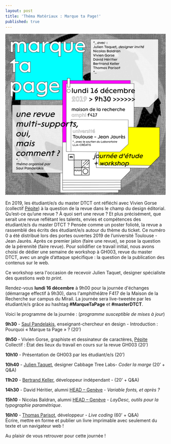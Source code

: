 ```yaml
---
layout: post
title: 'Théma Matériaux : Marque ta Page!'
published: true
---
```


<img src="/../img/2019_01/WKS_marque-ta-page-fly.png"/>

<p>En 2019, les étudiant/e/s du master DTCT ont réfléchi avec Vivien Gorse (collectif <a href="https://www.pepite-collectif.com/">Pépite</a>) à la question de la revue dans le champ du design éditorial. Qu’est-ce qu’une revue ? À quoi sert une revue ? Et plus précisément, que serait une revue reflétant les talents, envies et compétences des étudiant/e/s du master DTCT ? 
Pensée comme un poster folioté, la revue a rassemblé des écrits des étudiant/e/s autour du thème du ticket. Ce numéro 0 a été distribué lors des portes ouvertes 2019 de l’université Toulouse - Jean Jaurès. Après ce premier jalon (faire une revue), se pose la question de la pérennité (faire revue).
Pour solidifier ce travail initial, nous avons choisi de dédier une semaine de workshop à GH003, revue du master DTCT, avec un angle d’attaque spécifique : la question de la publication des contenus sur le web.</p>

<p>Ce workshop sera l'occasion de recevoir Julien Taquet, designer spécialiste des questions <em>web to print</em>.</p>


<p>Rendez-vous <strong>lundi 16 décembre</strong> à 9h00 pour la journée d'échanges (démarrage effectif à 9h30), dans l'amphithéâtre F417 de la Maison de la Recherche sur campus du Mirail. La journée sera live-tweetée par les étudiant/e/s grâce au hashtag <strong>#MarqueTaPage</strong> et <strong>#masterDTCT</strong>.</p>

<p>Voici le programme de la journée : (<em>programme susceptible de mises à jour</em>)</p>
<p><strong>9h30</strong> - <a href="http://saulpandelakis.com/">Saul Pandelakis</a>, enseignant-chercheur en design - Introduction : Pourquoi « Marque ta Page » ?  (20’)</p>

<p><strong>9h50</strong> - Vivien Gorse, graphiste et dessinateur de caractères, <a href="https://www.pepite-collectif.com/">Pépite</a> Collectif : État des lieux du travail en cours sur la revue GH003 (20’)</p>

<p><strong>10h10</strong> - Présentation de GH003 par les étudiant/e/s (20’)</p>


<p><strong>10h40</strong> - <a href="https://twitter.com/john_tax?lang=en">Julien Taquet</a>, designer Cabbage Tree Labs- <em>Coder la marge</em> (20’ + Q&amp;A)</p>

<p><strong>11h20</strong> - <a href="https://bertrandkeller.info/">Bertrand Keller</a>, développeur indépendant - (20’ + Q&amp;A)</p>


<p><strong>14h30</strong> - David Héritier, alumni <a href="https://www.hesge.ch/head/">HEAD – Genève</a> - <em>Variable fonts, et après ?</em></p>

<p><strong>15h10</strong> - Nicolas Baldran, alumni <a href="https://www.hesge.ch/head/">HEAD – Genève</a> - <em>LayDesc, outils pour la typographie paramétrique</em>.</p>


<p><strong>16h10</strong> - <a href="https://oncletom.io/">Thomas Parisot</a>, développeur - <em>Live coding</em> (60’ + Q&amp;A)<br>
Écrire, mettre en forme et publier un livre imprimable avec seulement du texte et un navigateur web !</p>

<p>Au plaisir de vous retrouver pour cette journée !</p> 








 
